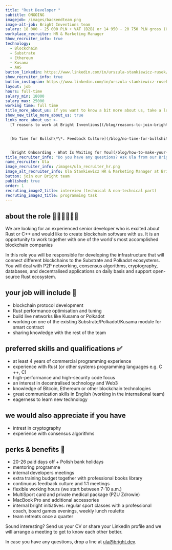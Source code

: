 ```yaml
---
title: "Rust Developer "
subtitle: ONGOING
imagejob: /images/backendteam.png
image-alt-job: Bright Inventions team
salary: 18 000 - 25 000 PLN + VAT (B2B) or 14 950 - 20 750 PLN gross (UoP)
workplace_recruiter: HR & Marketing Manager
Show_recruiter_info: true
technology:
  - Blockchain
  - Substrate
  - Ethereum 
  - Kusama
  - AWS
button_linkedin: https://www.linkedin.com/in/urszula-stankiewicz-rusek/
show_recruiter_info: true
button_instagram: https://www.linkedin.com/in/urszula-stankiewicz-rusek/
layout: job
hours: full-time
salary_min: 18000
salary_max: 25000
working time: full time
title_more_about_us: if you want to know a bit more about us, take a look below 🙋🏻‍♀️🙋🏻‍♂️
show_new_title_more_about_us: true
links_more_about_us: >-
  [7 reasons to work at Bright Inventions](/blog/reasons-to-join-bright)


  [No Time for Bullsh\*\*. Feedback Culture](/blog/no-time-for-bullshit-feedback-culture/)


  [Bright Onboarding - What Is Waiting for You](/blog/how-to-make-your-onboarding-bright)
title_recruiter_info: "Do you have any questions? Ask Ula from our Bright team! "
name_recruiter: Ula
image_recruiter_info: /images/ula_recruiter_hr.png
image_alt_recruiter_info: Ula Stankiewicz HR & Marketing Manager at Bright Inventions
button: join our Bright team
published: true
order: 1
recruting_image2_title: interview (technical & non-technical part)
recruting_image3_title: programming task
---
```

## about the role 🧑🏻‍💻👩🏻‍💻

We are looking for an experienced senior developer who is excited about Rust or C++ and would like to create blockchain software with us. It is an opportunity to work together with one of the world's most accomplished blockchain companies

In this role you will be responsible for developing the infrastructure that will connect different blockchains to the Substrate and Polkadot ecosystems. You will deal with P2P networking, consensus algorithms, cryptography, databases, and decentralised applications on daily basis and support open-source Rust ecosystem.

## your job will include 🙌

* blockchain protocol development 
* Rust performance optimisation and tuning
* build live networks like Kusama or Polkadot 
* working on one of the existing Substrate/Polkadot/Kusama module for smart contract
* sharing knowledge with the rest of the team

## preferred skills and qualifications ✅

* at least 4 years of commercial programming experience
* experience with Rust (or other systems programming languages e.g. C ++, C)
* high-performance and high-security code focus
* an interest in decentralised technology and Web3
* knowledge of Bitcoin, Ethereum or other blockchain technologies
* great communication skills in English (working in the international team)
* eagerness to learn new technology 

## we would also appreciate if you have

* intrest in cryptography
* experience with consensus algorithms

## perks & benefits 🚀
 
* 20-26 paid days off + Polish bank holidays
* mentoring programme
* internal developers meetings
* extra training budget together with professional books library
* continuous feedback culture and 1:1 meetings 
* flexible working hours (we start between 7-10 a.m.)
* MultiSport card and private medical package (PZU Zdrowie)
* MacBook Pro and additional accessories
* internal bright initiatives: regular sport classes with a professional coach, board games evenings, weekly lunch roulette
* team retreats once a quarter

Sound interesting? Send us your CV or share your LinkedIn profile and we will arrange a meeting to get to know each other better. 

In case you have any questions, drop a line at ula@bright.dev. 
